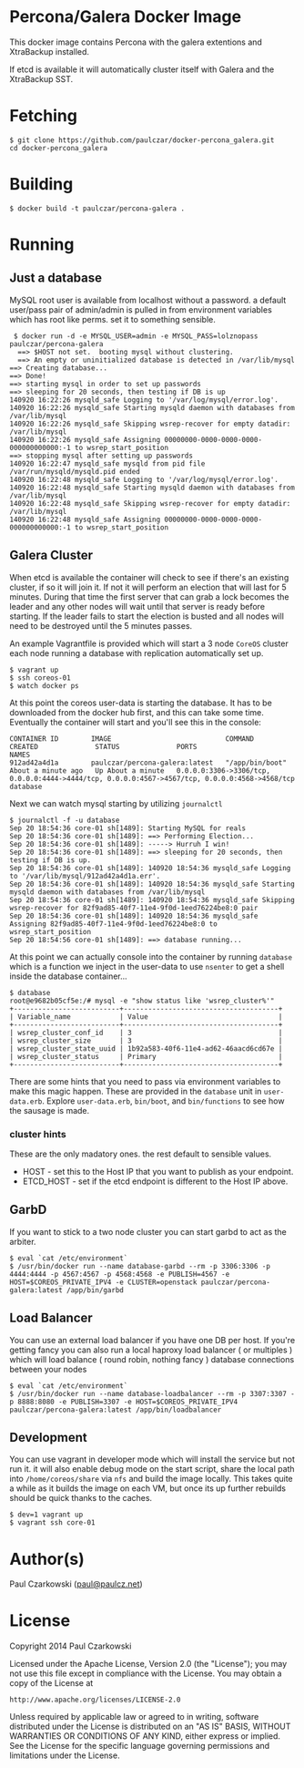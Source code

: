 Percona/Galera Docker Image
===========================

This docker image contains Percona with the galera extentions and XtraBackup installed.

If etcd is available it will automatically cluster itself with Galera and the XtraBackup SST.

Fetching
========

    $ git clone https://github.com/paulczar/docker-percona_galera.git
    cd docker-percona_galera

Building
========

    $ docker build -t paulczar/percona-galera .

Running
=======

Just a database
---------------

MySQL root user is available from localhost without a password.  a default user/pass pair of admin/admin is pulled in from environment variables which has root like perms.  set it to something sensible.

	 $ docker run -d -e MYSQL_USER=admin -e MYSQL_PASS=lolznopass paulczar/percona-galera
	  ==> $HOST not set.  booting mysql without clustering.
	  ==> An empty or uninitialized database is detected in /var/lib/mysql
    ==> Creating database...
    ==> Done!
    ==> starting mysql in order to set up passwords
    ==> sleeping for 20 seconds, then testing if DB is up
    140920 16:22:26 mysqld_safe Logging to '/var/log/mysql/error.log'.
    140920 16:22:26 mysqld_safe Starting mysqld daemon with databases from /var/lib/mysql
    140920 16:22:26 mysqld_safe Skipping wsrep-recover for empty datadir: /var/lib/mysql
    140920 16:22:26 mysqld_safe Assigning 00000000-0000-0000-0000-000000000000:-1 to wsrep_start_position
    ==> stopping mysql after setting up passwords
    140920 16:22:47 mysqld_safe mysqld from pid file /var/run/mysqld/mysqld.pid ended
    140920 16:22:48 mysqld_safe Logging to '/var/log/mysql/error.log'.
    140920 16:22:48 mysqld_safe Starting mysqld daemon with databases from /var/lib/mysql
    140920 16:22:48 mysqld_safe Skipping wsrep-recover for empty datadir: /var/lib/mysql
    140920 16:22:48 mysqld_safe Assigning 00000000-0000-0000-0000-000000000000:-1 to wsrep_start_position

Galera Cluster
--------------

When etcd is available the container will check to see if there's an existing cluster, if so it will join it.  If not it will perform an election that will last for 5 minutes.  During that time the first server that can grab a lock becomes the leader and any other nodes will wait until that server is ready before starting.   If the leader fails to start the election is busted and all nodes will need to be destroyed until the 5 minutes passes.

An example Vagrantfile is provided which will start a 3 node `CoreOS` cluster each node running a
database with replication automatically set up.

    $ vagrant up
    $ ssh coreos-01
    $ watch docker ps

At this point the coreos user-data is starting the database.  It has to be downloaded from the docker hub first, and this can take some time.   Eventually the container will start and you'll see this in the console:

    CONTAINER ID        IMAGE                            COMMAND             CREATED              STATUS              PORTS                                                                                            NAMES
    912ad42a4d1a        paulczar/percona-galera:latest   "/app/bin/boot"     About a minute ago   Up About a minute   0.0.0.0:3306->3306/tcp, 0.0.0.0:4444->4444/tcp, 0.0.0.0:4567->4567/tcp, 0.0.0.0:4568->4568/tcp   database

Next we can watch mysql starting by utilizing `journalctl`

    $ journalctl -f -u database
    Sep 20 18:54:36 core-01 sh[1489]: Starting MySQL for reals
    Sep 20 18:54:36 core-01 sh[1489]: ==> Performing Election...
    Sep 20 18:54:36 core-01 sh[1489]: -----> Hurruh I win!
    Sep 20 18:54:36 core-01 sh[1489]: ==> sleeping for 20 seconds, then testing if DB is up.
    Sep 20 18:54:36 core-01 sh[1489]: 140920 18:54:36 mysqld_safe Logging to '/var/lib/mysql/912ad42a4d1a.err'.
    Sep 20 18:54:36 core-01 sh[1489]: 140920 18:54:36 mysqld_safe Starting mysqld daemon with databases from /var/lib/mysql
    Sep 20 18:54:36 core-01 sh[1489]: 140920 18:54:36 mysqld_safe Skipping wsrep-recover for 82f9ad85-40f7-11e4-9f0d-1eed76224be8:0 pair
    Sep 20 18:54:36 core-01 sh[1489]: 140920 18:54:36 mysqld_safe Assigning 82f9ad85-40f7-11e4-9f0d-1eed76224be8:0 to wsrep_start_position
    Sep 20 18:54:56 core-01 sh[1489]: ==> database running...

At this point we can actually console into the container by running `database` which is a function we inject in the user-data to use `nsenter` to get a shell inside the database container...


    $ database
    root@e9682b05cf5e:/# mysql -e "show status like 'wsrep_cluster%'"
    +--------------------------+--------------------------------------+
    | Variable_name            | Value                                |
    +--------------------------+--------------------------------------+
    | wsrep_cluster_conf_id    | 3                                    |
    | wsrep_cluster_size       | 3                                    |
    | wsrep_cluster_state_uuid | 1b92a583-40f6-11e4-ad62-46aacd6cd67e |
    | wsrep_cluster_status     | Primary                              |
    +--------------------------+--------------------------------------+

There are some hints that you need to pass via environment variables to make this magic happen.
These are provided in the `database` unit in `user-data.erb`. Explore `user-data.erb`, `bin/boot`, and `bin/functions` to see how the sausage is made.

### cluster hints

These are the only madatory ones.  the rest default to sensible values.

* HOST - set this to the Host IP that you want to publish as your endpoint.
* ETCD_HOST - set if the etcd endpoint is different to the Host IP above.


GarbD
-----

If you want to stick to a two node cluster you can start garbd to act as the arbiter.

    $ eval `cat /etc/environment`
    $ /usr/bin/docker run --name database-garbd --rm -p 3306:3306 -p 4444:4444 -p 4567:4567 -p 4568:4568 -e PUBLISH=4567 -e HOST=$COREOS_PRIVATE_IPV4 -e CLUSTER=openstack paulczar/percona-galera:latest /app/bin/garbd

Load Balancer
-------------

You can use an external load balancer if you have one DB per host.  If you're getting fancy you can also run a local haproxy load balancer ( or multiples ) which will load balance ( round robin, nothing fancy ) database connections between your nodes

    $ eval `cat /etc/environment`
    $ /usr/bin/docker run --name database-loadbalancer --rm -p 3307:3307 -p 8888:8080 -e PUBLISH=3307 -e HOST=$COREOS_PRIVATE_IPV4 paulczar/percona-galera:latest /app/bin/loadbalancer

Development
-----------

You can use vagrant in developer mode which will install the service but not run it.  it will also enable debug mode on the start script, share the local path into `/home/coreos/share` via `nfs` and build the image locally.   This takes quite a while as it builds the image on each VM, but once its up further rebuilds should be quick thanks to the caches.

    $ dev=1 vagrant up
    $ vagrant ssh core-01


Author(s)
======

Paul Czarkowski (paul@paulcz.net)

License
=====

Copyright 2014 Paul Czarkowski

Licensed under the Apache License, Version 2.0 (the "License");
you may not use this file except in compliance with the License.
You may obtain a copy of the License at

    http://www.apache.org/licenses/LICENSE-2.0

Unless required by applicable law or agreed to in writing, software
distributed under the License is distributed on an "AS IS" BASIS,
WITHOUT WARRANTIES OR CONDITIONS OF ANY KIND, either express or implied.
See the License for the specific language governing permissions and
limitations under the License.
